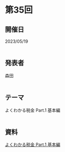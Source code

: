 # 第35回  
## 開催日  
2023/05/19  
<br>

## 発表者  
森田  
<br>

## テーマ  
よくわかる税金 Part.1 基本編  
<br>

## 資料  
[よくわかる税金 Part.1 基本編](https://tachibanahajime.github.io/group/no35/no35.pdf "第35回")  
<br>
